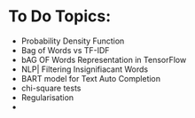 # To Do Topics:
- Probability Density Function
- Bag of Words vs TF-IDF
- bAG OF Words Representation in TensorFlow
- NLP| Filtering Insignifiacant Words
- BART model for Text Auto Completion
- chi-square tests
- Regularisation
- 
